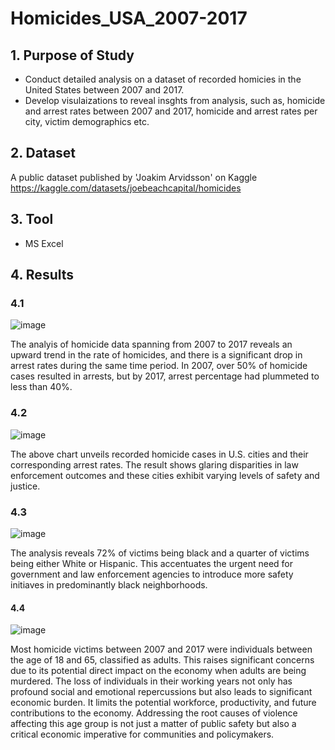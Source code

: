 # Homicides_USA_2007-2017

## 1. Purpose of Study
* Conduct detailed analysis on a dataset of recorded homicies in the United States between 2007 and 2017.
* Develop visulaizations to reveal insghts from analysis, such as, homicide and arrest rates between 2007 and 2017, homicide and arrest rates per city, victim demographics etc.

## 2. Dataset
A public dataset published by 'Joakim Arvidsson' on Kaggle <https://kaggle.com/datasets/joebeachcapital/homicides>

## 3. Tool
* MS Excel

## 4. Results

### 4.1
![image](https://github.com/Mubarak-Monsuru/Homicides_USA_2007-2017/assets/141940008/604d7b68-a615-461f-9be4-bf412c340481)

The analyis of homicide data spanning from 2007 to 2017 reveals an upward trend in the rate of homicides, and there is a significant drop in arrest rates during the same time period. In 2007, over 50% of homicide cases resulted in arrests, but by 2017, arrest percentage had plummeted to less than 40%.

### 4.2
![image](https://github.com/Mubarak-Monsuru/Homicides_USA_2007-2017/assets/141940008/4a73a737-e3ba-45ae-9158-f9f89fc0083e)

The above chart unveils recorded homicide cases in U.S. cities and their corresponding arrest rates. The result shows glaring disparities in law enforcement outcomes and these cities exhibit varying levels of safety and justice.

### 4.3
![image](https://github.com/Mubarak-Monsuru/Homicides_USA_2007-2017/assets/141940008/044580e7-3365-4bf7-84b4-7bcf6fef7377)

The analysis reveals 72% of victims being black and a quarter of victims being either White or Hispanic. This accentuates the urgent need for government and law enforcement agencies to introduce more safety initiaves in predominantly black neighborhoods.

#### 4.4
![image](https://github.com/Mubarak-Monsuru/Homicides_USA_2007-2017/assets/141940008/59e000c1-eab9-45ec-ac45-e24527672982)

Most homicide victims between 2007 and 2017 were individuals between the age of 18 and 65, classified as adults. This raises significant concerns due to its potential direct impact on the economy when adults are being murdered. The loss of individuals in their working years not only has profound social and emotional repercussions but also leads to significant economic burden. It limits the potential workforce, productivity, and future contributions to the economy. Addressing the root causes of violence affecting this age group is not just a matter of public safety but also a critical economic imperative for communities and policymakers.
